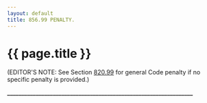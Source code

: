 ```yaml
---
layout: default 
title: 856.99 PENALTY.
---
```


{{ page.title }}
================

(EDITOR'S NOTE: See Section [820.99](39b74b22.html) for general Code
penalty if no specific penalty is provided.)

**\_\_\_\_\_\_\_\_\_\_\_\_\_\_\_\_\_\_\_\_\_\_\_\_\_\_\_\_\_\_\_\_\_\_\_\_\_\_\_\_\_\_\_\_\_\_\_\_\_\_\_\_\_\_\_\_\_\_\_\_\_\_\_\_\_**
